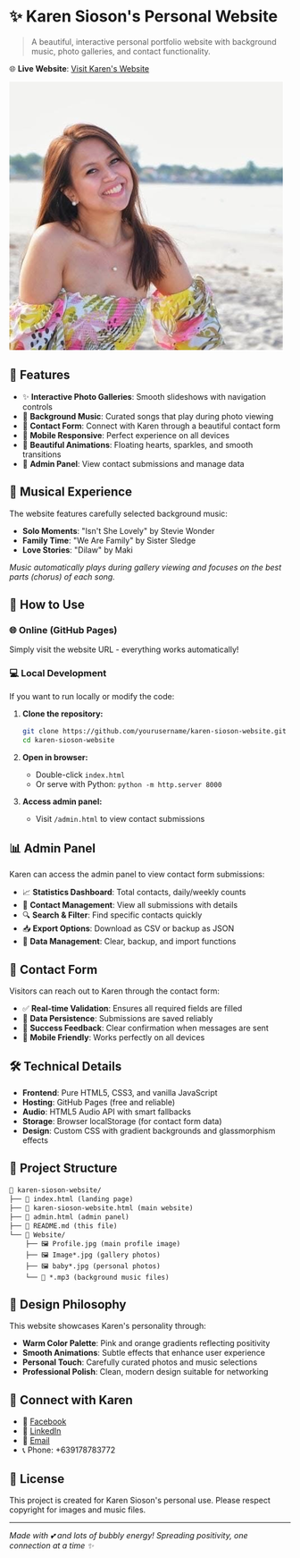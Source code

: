 # ✨ Karen Sioson's Personal Website

> A beautiful, interactive personal portfolio website with background music, photo galleries, and contact functionality.

🌐 **Live Website**: [Visit Karen's Website](https://karens.github.io/karen-sioson-website/)

![Website Preview](Website/Profile.jpg)

## 🌟 Features

- ✨ **Interactive Photo Galleries**: Smooth slideshows with navigation controls
- 🎵 **Background Music**: Curated songs that play during photo viewing
- 💌 **Contact Form**: Connect with Karen through a beautiful contact form
- 📱 **Mobile Responsive**: Perfect experience on all devices
- 🎨 **Beautiful Animations**: Floating hearts, sparkles, and smooth transitions
- 👑 **Admin Panel**: View contact submissions and manage data

## 🎵 Musical Experience

The website features carefully selected background music:

- **Solo Moments**: "Isn't She Lovely" by Stevie Wonder
- **Family Time**: "We Are Family" by Sister Sledge
- **Love Stories**: "Dilaw" by Maki

*Music automatically plays during gallery viewing and focuses on the best parts (chorus) of each song.*

## 📱 How to Use

### 🌐 Online (GitHub Pages)
Simply visit the website URL - everything works automatically!

### 💻 Local Development
If you want to run locally or modify the code:

1. **Clone the repository:**
   ```bash
   git clone https://github.com/yourusername/karen-sioson-website.git
   cd karen-sioson-website
   ```

2. **Open in browser:**
   - Double-click `index.html`
   - Or serve with Python: `python -m http.server 8000`

3. **Access admin panel:**
   - Visit `/admin.html` to view contact submissions

## 📊 Admin Panel

Karen can access the admin panel to view contact form submissions:

- 📈 **Statistics Dashboard**: Total contacts, daily/weekly counts
- 👥 **Contact Management**: View all submissions with details
- 🔍 **Search & Filter**: Find specific contacts quickly
- 📥 **Export Options**: Download as CSV or backup as JSON
- 🧹 **Data Management**: Clear, backup, and import functions

## 💌 Contact Form

Visitors can reach out to Karen through the contact form:

- ✅ **Real-time Validation**: Ensures all required fields are filled
- 💾 **Data Persistence**: Submissions are saved reliably
- 🎉 **Success Feedback**: Clear confirmation when messages are sent
- 📱 **Mobile Friendly**: Works perfectly on all devices

## 🛠️ Technical Details

- **Frontend**: Pure HTML5, CSS3, and vanilla JavaScript
- **Hosting**: GitHub Pages (free and reliable)
- **Audio**: HTML5 Audio API with smart fallbacks
- **Storage**: Browser localStorage (for contact form data)
- **Design**: Custom CSS with gradient backgrounds and glassmorphism effects

## 📁 Project Structure

```
📁 karen-sioson-website/
├── 📄 index.html (landing page)
├── 📄 karen-sioson-website.html (main website)
├── 📄 admin.html (admin panel)
├── 📄 README.md (this file)
└── 📁 Website/
    ├── 🖼️ Profile.jpg (main profile image)
    ├── 🖼️ Image*.jpg (gallery photos)
    ├── 🖼️ baby*.jpg (personal photos)
    └── 🎵 *.mp3 (background music files)
```

## 🎨 Design Philosophy

This website showcases Karen's personality through:

- **Warm Color Palette**: Pink and orange gradients reflecting positivity
- **Smooth Animations**: Subtle effects that enhance user experience
- **Personal Touch**: Carefully curated photos and music selections
- **Professional Polish**: Clean, modern design suitable for networking

## 🤝 Connect with Karen

- 📘 [Facebook](https://www.facebook.com/karen.r.sioson/)
- 💼 [LinkedIn](https://www.linkedin.com/in/karen-sioson-a389514a/?originalSubdomain=ph)
- 📧 [Email](mailto:karenrosesioson@gmail.com)
- 📞 Phone: +639178783772

## 📝 License

This project is created for Karen Sioson's personal use. Please respect copyright for images and music files.

---

*Made with 💕 and lots of bubbly energy! Spreading positivity, one connection at a time ✨*